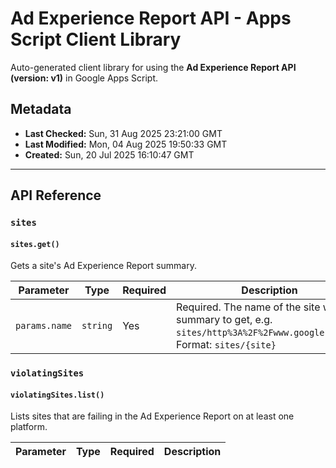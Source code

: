 # Ad Experience Report API - Apps Script Client Library

Auto-generated client library for using the **Ad Experience Report API (version: v1)** in Google Apps Script.

## Metadata

- **Last Checked:** Sun, 31 Aug 2025 23:21:00 GMT
- **Last Modified:** Mon, 04 Aug 2025 19:50:33 GMT
- **Created:** Sun, 20 Jul 2025 16:10:47 GMT



---

## API Reference

### `sites`

#### `sites.get()`

Gets a site's Ad Experience Report summary.

| Parameter | Type | Required | Description |
|---|---|---|---|
| `params.name` | `string` | Yes | Required. The name of the site whose summary to get, e.g. `sites/http%3A%2F%2Fwww.google.com%2F`. Format: `sites/{site}` |

### `violatingSites`

#### `violatingSites.list()`

Lists sites that are failing in the Ad Experience Report on at least one platform.

| Parameter | Type | Required | Description |
|---|---|---|---|